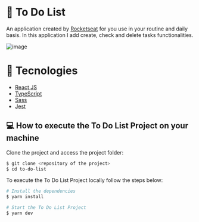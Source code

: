 # 🔖 To Do List

An application created by <a target="_blank" href="https://www.rocketseat.com.br">Rocketseat</a> for you use in your routine and daily basis. In this application I add create, check and delete tasks functionalities. 

![image](https://user-images.githubusercontent.com/56702492/177893015-678d024a-2f20-41cf-a9f6-aec80c22ea89.png)

# 🔧 Tecnologies
- [React JS](https://reactjs.org)
- [TypeScript](https://www.typescriptlang.org/)
- [Sass](https://sass-lang.com)
- [Jest](https://jestjs.io/pt-BR/)

## 💻 How to execute the To Do List Project on your machine

Clone the project and access the project folder:
```bash
$ git clone <repository of the project>
$ cd to-do-list
```
To execute the To Do List Project locally follow the steps below:
```bash
# Install the dependencies
$ yarn install

# Start the To Do List Project
$ yarn dev
```
